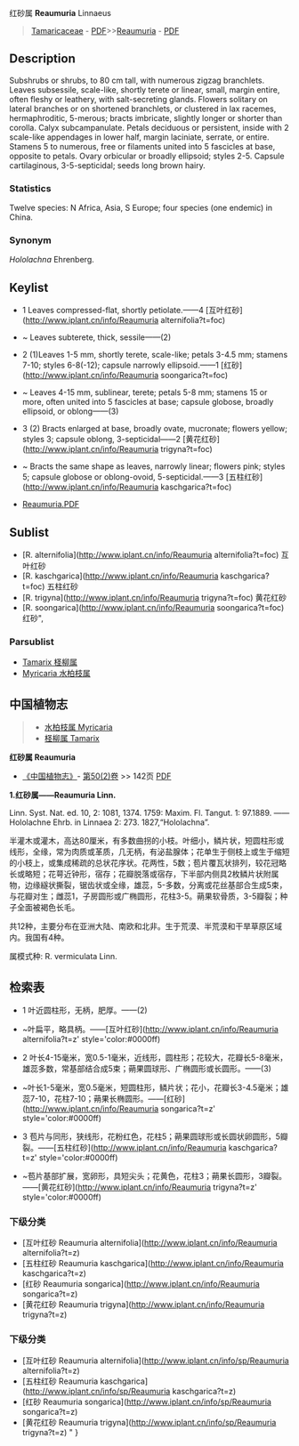 红砂属 **Reaumuria** Linnaeus

> [Tamaricaceae](http://www.iplant.cn/info/Tamaricaceae?t=foc) - [PDF](http://www.iplant.cn/foc/pdf/Tamaricaceae.pdf)>>[Reaumuria](http://www.iplant.cn/info/Reaumuria?t=foc) - [PDF](http://www.iplant.cn/foc/pdf/Reaumuria.pdf)

## Description

Subshrubs or shrubs, to 80 cm tall, with numerous zigzag branchlets. Leaves subsessile, scale-like, shortly terete or linear, small, margin entire, often fleshy or leathery, with salt-secreting glands. Flowers solitary on lateral branches or on shortened branchlets, or clustered in lax racemes, hermaphroditic, 5-merous; bracts imbricate, slightly longer or shorter than corolla. Calyx subcampanulate. Petals deciduous or persistent, inside with 2 scale-like appendages in lower half, margin laciniate, serrate, or entire. Stamens 5 to numerous, free or filaments united into 5 fascicles at base, opposite to petals. Ovary orbicular or broadly ellipsoid; styles 2-5. Capsule cartilaginous, 3-5-septicidal; seeds long brown hairy.

### Statistics
Twelve species: N Africa, Asia, S Europe; four species (one endemic) in China.

### Synonym
*Hololachna* Ehrenberg.

## Keylist

* 1 Leaves compressed-flat, shortly petiolate.——4  [互叶红砂](http://www.iplant.cn/info/Reaumuria alternifolia?t=foc)
* ~ Leaves subterete, thick, sessile——(2)

* 2 (1)Leaves 1-5 mm, shortly terete, scale-like; petals 3-4.5 mm; stamens 7-10; styles 6-8(-12); capsule narrowly ellipsoid.——1  [红砂](http://www.iplant.cn/info/Reaumuria soongarica?t=foc)
* ~ Leaves 4-15 mm, sublinear, terete; petals 5-8 mm; stamens 15 or more, often united into 5 fascicles at base; capsule globose, broadly ellipsoid, or oblong——(3)

* 3 (2) Bracts enlarged at base, broadly ovate, mucronate; flowers yellow; styles 3; capsule oblong, 3-septicidal——2  [黄花红砂](http://www.iplant.cn/info/Reaumuria trigyna?t=foc)
* ~ Bracts the same shape as leaves, narrowly linear; flowers pink; styles 5; capsule globose or oblong-ovoid, 5-septicidal.——3  [五柱红砂](http://www.iplant.cn/info/Reaumuria kaschgarica?t=foc)

* [Reaumuria.PDF](http://www.iplant.cn/foc/pdf/Reaumuria.pdf)
## Sublist
* [R.  alternifolia](http://www.iplant.cn/info/Reaumuria alternifolia?t=foc)
 互叶红砂
* [R.  kaschgarica](http://www.iplant.cn/info/Reaumuria kaschgarica?t=foc)
 五柱红砂
* [R.  trigyna](http://www.iplant.cn/info/Reaumuria trigyna?t=foc)
 黄花红砂
* [R.  soongarica](http://www.iplant.cn/info/Reaumuria soongarica?t=foc) 红砂",

### Parsublist

* [Tamarix  柽柳属](http://www.iplant.cn/info/Tamarix?t=foc)
* [Myricaria  水柏枝属](http://www.iplant.cn/info/Myricaria?t=foc)

## 中国植物志

> * [水柏枝属  Myricaria](http://www.iplant.cn/info/Myricaria?t=z)
> * [柽柳属  Tamarix](http://www.iplant.cn/info/Tamarix?t=z)

**红砂属 Reaumuria**

* [《中国植物志》](http://www.iplant.cn/frps)- [第50(2)卷](http://www.iplant.cn/frps/vol/50(2)) >> 142页 [PDF](http://www.iplant.cn/frps/pdf/50(2)/142y.pdf)

**1.红砂属——Reaumuria Linn.**

Linn. Syst. Nat. ed. 10, 2: 1081, 1374. 1759: Maxim. Fl. Tangut. 1: 97.1889. ——Hololachne Ehrb. in Linnaea 2: 273. 1827,“Hololachna”.

半灌木或灌木，高达80厘米，有多数曲拐的小枝。叶细小，鳞片状，短圆柱形或线形，全缘，常为肉质或革质，几无柄，有泌盐腺体；花单生于侧枝上或生于缩短的小枝上，或集成稀疏的总状花序状。花两性，5数；苞片覆瓦状排列，较花冠略长或略短；花萼近钟形，宿存；花瓣脱落或宿存，下半部内侧具2枚鳞片状附属物，边缘繸状撕裂，锯齿状或全缘，雄蕊，5-多数，分离或花丝基部合生成5束，与花瓣对生；雌蕊1，子房圆形或广椭圆形，花柱3-5。蒴果软骨质，3-5瓣裂；种子全面被褐色长毛。

共12种，主要分布在亚洲大陆、南欧和北非。生于荒漠、半荒漠和干旱草原区域内。我国有4种。

属模式种: R. vermiculata Linn.

## 检索表

* 1 叶近圆柱形，无柄，肥厚。——(2)
* ~叶扁平，略具柄。——[互叶红砂](http://www.iplant.cn/info/Reaumuria alternifolia?t=z'  style='color:#0000ff)

* 2 叶长4-15毫米，宽0.5-1毫米，近线形，圆柱形；花较大，花瓣长5-8毫米，雄蕊多数，常基部结合成5束；蒴果圆球形、广椭圆形或长圆形。——(3)
* ~叶长1-5毫米，宽0.5毫米，短圆柱形，鳞片状；花小，花瓣长3-4.5毫米；雄蕊7-10，花柱7-10；蒴果长椭圆形。——[红砂](http://www.iplant.cn/info/Reaumuria songarica?t=z'  style='color:#0000ff)

* 3 苞片与同形，狭线形，花粉红色，花柱5；蒴果圆球形或长圆状卵圆形，5瓣裂。——[五柱红砂](http://www.iplant.cn/info/Reaumuria kaschgarica?t=z'  style='color:#0000ff)

* ~苞片基部扩展，宽卵形，具短尖头；花黄色，花柱3；蒴果长圆形，3瓣裂。——[黄花红砂](http://www.iplant.cn/info/Reaumuria trigyna?t=z'  style='color:#0000ff)

### 下级分类
* [互叶红砂  Reaumuria alternifolia](http://www.iplant.cn/info/Reaumuria alternifolia?t=z)
* [五柱红砂  Reaumuria kaschgarica](http://www.iplant.cn/info/Reaumuria kaschgarica?t=z)
* [红砂  Reaumuria songarica](http://www.iplant.cn/info/Reaumuria songarica?t=z)
* [黄花红砂  Reaumuria trigyna](http://www.iplant.cn/info/Reaumuria trigyna?t=z)

### 下级分类
* [互叶红砂  Reaumuria alternifolia](http://www.iplant.cn/info/sp/Reaumuria alternifolia?t=z)
* [五柱红砂  Reaumuria kaschgarica](http://www.iplant.cn/info/sp/Reaumuria kaschgarica?t=z)
* [红砂  Reaumuria songarica](http://www.iplant.cn/info/sp/Reaumuria songarica?t=z)
* [黄花红砂  Reaumuria trigyna](http://www.iplant.cn/info/sp/Reaumuria trigyna?t=z)
"
}